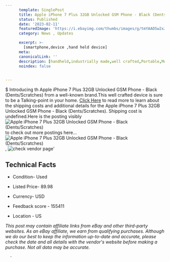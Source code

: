 ```yaml
---
      template: SinglePost
      title: Apple iPhone 7 Plus 32GB Unlocked GSM Phone - Black (Dents/Scratches)
      status: Published
      date: '2023-02-11'
      featuredImage: 'https://i.ebayimg.com/thumbs/images/g/tmYAAOSw2xJdUYbl/s-l225.jpg'
      category: News , Updates

      excerpt: >-
        [smartphone,device ,hand held device]
      meta:
      canonicalLink: ''
      description: [handheld,industrially made,well crafted,Portable,Mobile,Compact,Convenient,Lightweight,Maneuverable,Man-portable,Miniature,Carriable,Hand-held,Light,Holdable,Transportable,Mobile device,Pocket-sized,On-the-go,Wireless,Cordless,Compact size,Convenient size, smartphone,device ,hand held device]
      noindex: false
      

---
```

$
      Introducing th Apple iPhone 7 Plus 32GB Unlocked GSM Phone - Black (Dents/Scratches) from a well-known brand.This well crafted device  is sure to be a Talking-point in your home. [Click Here](https://www.ebay.com/itm/352752046631?hash=item5221a91227%3Ag%3AtmYAAOSw2xJdUYbl&mkevt=1&mkcid=1&mkrid=711-53200-19255-0&campid=%253CePNCampaignId%253E&customid=%253CreferenceId%253E&toolid=10049) to read more to learn about the shipping costs and additional details for the Apple iPhone 7 Plus 32GB Unlocked GSM Phone - Black (Dents/Scratches). Shipping cost is undefined.Here is the posting visibly ![Apple iPhone 7 Plus 32GB Unlocked GSM Phone - Black (Dents/Scratches)](https://i.ebayimg.com/thumbs/images/g/tmYAAOSw2xJdUYbl/s-l225.jpg) to check out more postings here... ![Apple iPhone 7 Plus 32GB Unlocked GSM Phone - Black (Dents/Scratches)](https://i.ebayimg.com/images/g/tmYAAOSw2xJdUYbl/s-l1600.jpg), ![check vendor page](https://origin-galleryplus.ebayimg.com/ws/web/352752046631_2_0_1/225x225.jpg,https://origin-galleryplus.ebayimg.com/ws/web/352752046631_3_0_1/225x225.jpg,https://origin-galleryplus.ebayimg.com/ws/web/352752046631_4_0_1/225x225.jpg)'

      

 ## Technical Facts 



     
      

 - Condition- Used 


      

 - Listed Price- 89.98 


      

 - Currency- USD 


      

 - Feedback score - 155411 


      

 - Location - US 


      
      

 *_This post may contain affiliate links from eBay and other third-party websites. As an eBay affiliate, we earn from qualifying purchases. Although we do our best to keep the information up-to-date and accurate, please check the date and all details with the vendor's website before making a purchase. Not all data may be accurate._*




      -
